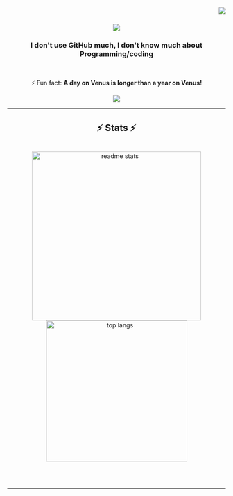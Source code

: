 <img align="right" src="https://visitor-badge.laobi.icu/badge?page_id=J2S4.J2S4" />

<h1 align="center">
    <img src="https://readme-typing-svg.herokuapp.com/?font=Righteous&size=35&center=true&vCenter=true&width=500&height=70&duration=4000&lines=Hi+There!+👋;+I'm+J2S4!;" />
</h1>

<h3 align="center">I don't use GitHub much, I don't know much about Programming/coding</h3>

<br/>

<div align="center">

⚡ Fun fact: **A day on Venus is longer than a year on Venus!**

 </div>
 
<div align="center"> 
  <a href="https://www.youtube.com/watch?v=j5a0jTc9S10">
    <img src="https://img.shields.io/badge/YouTube cool video-333333?style=for-the-badge&logo=youtube&logoColor=red" />
  </a>

<hr/>

<h2 align="center">⚡ Stats ⚡</h2>
<br>
<div align=center>
  <img width=390 src="https://github-readme-stats.vercel.app/api?username=J2S4&show_icons=true&theme=react&rank_icon=github&border_radius=10" alt="readme stats" />
  <br/>
  <img width=325 align="center" src="https://github-readme-stats.vercel.app/api/top-langs/?username=J2S4&layout=compact&theme=react&border_radius=10&size_weight=0.5&count_weight=0.5&exclude_repo=github-readme-stats" alt="top langs" />
</div>

<br/><br/>

<hr/>

<br/>

<br/>
